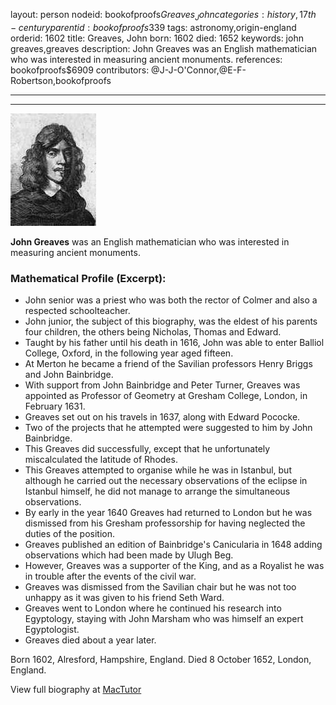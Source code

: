 layout: person
nodeid: bookofproofs$Greaves_John
categories: history,17th-century
parentid: bookofproofs$339
tags: astronomy,origin-england
orderid: 1602
title: Greaves, John
born: 1602
died: 1652
keywords: john greaves,greaves
description: John Greaves was an English mathematician who was interested in measuring ancient monuments.
references: bookofproofs$6909
contributors: @J-J-O'Connor,@E-F-Robertson,bookofproofs

---



---

![Greaves_John.jpg](https://github.com/bookofproofs/bookofproofs.github.io/blob/main/_sources/_assets/images/portraits/Greaves_John.jpg?raw=true)

**John Greaves** was an English mathematician who was interested in measuring ancient monuments.

### Mathematical Profile (Excerpt):
* John senior was a priest who was both the rector of Colmer and also a respected schoolteacher.
* John junior, the subject of this biography, was the eldest of his parents four children, the others being Nicholas, Thomas and Edward.
* Taught by his father until his death in 1616, John was able to enter Balliol College, Oxford, in the following year aged fifteen.
* At Merton he became a friend of the Savilian professors Henry Briggs and John Bainbridge.
* With support from John Bainbridge and Peter Turner, Greaves was appointed as Professor of Geometry at Gresham College, London, in February 1631.
* Greaves set out on his travels in 1637, along with Edward Pococke.
* Two of the projects that he attempted were suggested to him by John Bainbridge.
* This Greaves did successfully, except that he unfortunately miscalculated the latitude of Rhodes.
* This Greaves attempted to organise while he was in Istanbul, but although he carried out the necessary observations of the eclipse in Istanbul himself, he did not manage to arrange the simultaneous observations.
* By early in the year 1640 Greaves had returned to London but he was dismissed from his Gresham professorship for having neglected the duties of the position.
* Greaves published an edition of Bainbridge's Canicularia in 1648 adding observations which had been made by Ulugh Beg.
* However, Greaves was a supporter of the King, and as a Royalist he was in trouble after the events of the civil war.
* Greaves was dismissed from the Savilian chair but he was not too unhappy as it was given to his friend Seth Ward.
* Greaves went to London where he continued his research into Egyptology, staying with John Marsham who was himself an expert Egyptologist.
* Greaves died about a year later.

Born 1602, Alresford, Hampshire, England. Died 8 October 1652, London, England.

View full biography at [MacTutor](https://mathshistory.st-andrews.ac.uk/Biographies/Greaves_John/)
